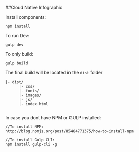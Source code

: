 
##Cloud Native Infographic




Install components:

```
npm install
```

To run Dev:
```
gulp dev
```


To only build:
```
gulp build
```


The final build will be located in the `dist` folder

```
|- dist/
      |- css/
      |- fonts/
      |- images/ 
      |- js/
      |- index.html
  
```


In case you dont have NPM or GULP installed:

```
//To install NPM:
http://blog.npmjs.org/post/85484771375/how-to-install-npm

//To install Gulp CLI:
npm install gulp-cli -g
```
